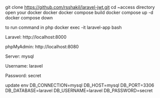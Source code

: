 git clone  https://github.com/rsshakil/laravel-jwt.git
cd ~access directory
open  your  docker
docker
docker compose build
docker compose up -d
docker compose down

to run  command in php
docker exec -it laravel-app bash

Laravel: http://localhost:8000

phpMyAdmin: http://localhost:8080

Server: mysql

Username: laravel

Password: secret



update env
DB_CONNECTION=mysql
DB_HOST=mysql
DB_PORT=3306
DB_DATABASE=laravel
DB_USERNAME=laravel
DB_PASSWORD=secret